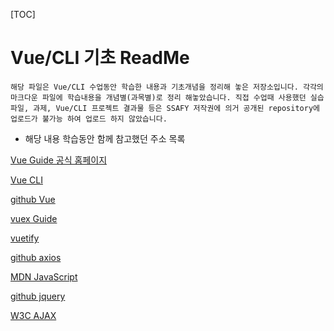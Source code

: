 [TOC]

# Vue/CLI 기초 ReadMe

`해당 파일은 Vue/CLI 수업동안 학습한 내용과 기초개념을 정리해 놓은 저장소입니다. 각각의 마크다운 파일에 학습내용을 개념별(과목별)로 정리 해놓았습니다. 직접 수업때 사용했던 실습파일, 과제, Vue/CLI 프로젝트 결과물 등은 SSAFY 저작권에 의거 공개된 repository에 업로드가 불가능 하여 업로드 하지 않았습니다.`

- 해당 내용 학습동안 함께 참고했던 주소 목록

[Vue Guide 공식 홈페이지](https://vuejs.org/v2/guide/)

[Vue CLI](https://cli.vuejs.org/)

[github Vue](https://github.com/vuejs/vue)

[vuex Guide](https://vuex.vuejs.org/guide/)

[vuetify](https://vuetifyjs.com/en/getting-started/installation/)

[github axios](https://github.com/axios/axios)

[MDN JavaScript](https://developer.mozilla.org/en-US/docs/Web/JavaScript)

[github jquery](https://github.com/jquery/jquery)

[W3C AJAX](https://www.w3schools.com/xml/ajax_intro.asp)
